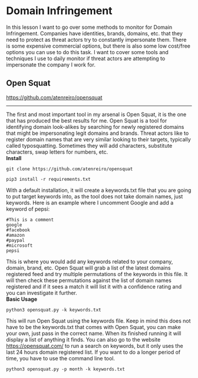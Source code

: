 # Domain Infringement
In this lesson I want to go over some methods to monitor for Domain Infringement. Companies have identities, brands, domains, etc. that they need to protect as threat actors try to constantly impersonate them. There is some expensive commercial options, but there is also some low cost/free options you can use to do this task. I want to cover some tools and techniques I use to daily monitor if threat actors are attempting to impersonate the company I work for. 

## Open Squat
https://github.com/atenreiro/opensquat

***

The first and most important tool in my arsenal is Open Squat, it is the one that has produced the best results for me. Open Squat is a tool for identifying domain look-alikes by searching for newly registered domains that might be impersonating legit domains and brands. Threat actors like to register domain names that are very similar looking to their targets, typically called typosquatting. Sometimes they will add characters, substitute characters, swap letters for numbers, etc. \
**Install**
```
git clone https://github.com/atenreiro/opensquat
```
```
pip3 install -r requirements.txt
```
With a default installation, it will create a keywords.txt file that you are going to put target keywords into, as the tool does not take domain names, just keywords. Here is an example where I uncomment Google and add a keyword of pepsi:
```
#This is a comment
google
#facebook
#amazon
#paypal
#microsoft
pepsi
```
This is where you would add any keywords related to your company, domain, brand, etc. Open Squat will grab a list of the latest domains registered feed and try multiple permutations of the keywords in this file. It will then check these permutations against the list of domain names registered and if it sees a match it will list it with a confidence rating and you can investigate it further. \
**Basic Usage**
```
python3 opensquat.py -k keywords.txt
```
This will run Open Squat using the keywords file. Keep in mind this does not have to be the keywords.txt that comes with Open Squat, you can make your own, just pass in the correct name. When its finished running it will display a list of anything it finds. You can also go to the website https://opensquat.com/ to run a search on keywords, but it only uses the last 24 hours domain registered list. If you want to do a longer period of time, you have to use the command line tool.
```
python3 opensquat.py -p month -k keywords.txt
```

